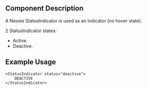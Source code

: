 Component Description
---------------------

A Nessie StatusIndicator is used as an indicator (no hover state).

2 StatusIndicator states:
- Active.
- Deactive.

Example Usage
-------------

    <StatusIndicator status="deactive">
        DEACTIVE
    </StatusIndicator>
